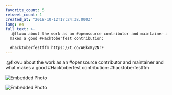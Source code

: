 ```yaml
---
favorite_count: 5
retweet_count: 1
created_at: "2018-10-12T17:24:38.000Z"
lang: en
full_text: >-
  .@flxwu about the work as an #opensource contributor and maintainer and what
  makes a good #Hacktoberfest contribution: 

  #hacktoberfestffm https://t.co/AGkoKy2NrF
---
```


.@flxwu about the work as an #opensource contributor and maintainer and what
makes a good #Hacktoberfest contribution: #hacktoberfestffm

<div class="gallery gallery-2">

![Embedded Photo](https://twitter-media-coderbyheart.s3.eu-north-1.amazonaws.com/1050799415814971395-DpUwef0WwAAc3-s.jpg)

![Embedded Photo](https://twitter-media-coderbyheart.s3.eu-north-1.amazonaws.com/1050799415814971395-DpUwflkXcAIdYZk.jpg)

</div>
